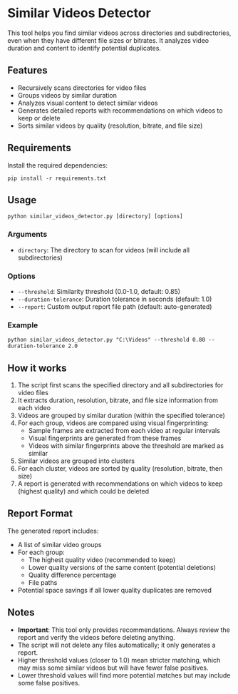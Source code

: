 # Similar Videos Detector

This tool helps you find similar videos across directories and subdirectories, even when they have different file sizes or bitrates. It analyzes video duration and content to identify potential duplicates.

## Features

- Recursively scans directories for video files
- Groups videos by similar duration
- Analyzes visual content to detect similar videos
- Generates detailed reports with recommendations on which videos to keep or delete
- Sorts similar videos by quality (resolution, bitrate, and file size)

## Requirements

Install the required dependencies:

```
pip install -r requirements.txt
```

## Usage

```
python similar_videos_detector.py [directory] [options]
```

### Arguments

- `directory`: The directory to scan for videos (will include all subdirectories)

### Options

- `--threshold`: Similarity threshold (0.0-1.0, default: 0.85)
- `--duration-tolerance`: Duration tolerance in seconds (default: 1.0)
- `--report`: Custom output report file path (default: auto-generated)

### Example

```
python similar_videos_detector.py "C:\Videos" --threshold 0.80 --duration-tolerance 2.0
```

## How it works

1. The script first scans the specified directory and all subdirectories for video files
2. It extracts duration, resolution, bitrate, and file size information from each video
3. Videos are grouped by similar duration (within the specified tolerance)
4. For each group, videos are compared using visual fingerprinting:
   - Sample frames are extracted from each video at regular intervals
   - Visual fingerprints are generated from these frames
   - Videos with similar fingerprints above the threshold are marked as similar
5. Similar videos are grouped into clusters
6. For each cluster, videos are sorted by quality (resolution, bitrate, then size)
7. A report is generated with recommendations on which videos to keep (highest quality) and which could be deleted

## Report Format

The generated report includes:

- A list of similar video groups
- For each group:
  - The highest quality video (recommended to keep)
  - Lower quality versions of the same content (potential deletions)
  - Quality difference percentage
  - File paths
- Potential space savings if all lower quality duplicates are removed

## Notes

- **Important**: This tool only provides recommendations. Always review the report and verify the videos before deleting anything.
- The script will not delete any files automatically; it only generates a report.
- Higher threshold values (closer to 1.0) mean stricter matching, which may miss some similar videos but will have fewer false positives.
- Lower threshold values will find more potential matches but may include some false positives.
